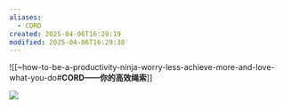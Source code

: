 ```yaml
---
aliases:
  - CORD
created: 2025-04-06T16:29:19
modified: 2025-04-06T16:29:38
---
```


![[~how-to-be-a-productivity-ninja-worry-less-achieve-more-and-love-what-you-do#**CORD——你的高效绳索**]]

![](https://raw.githack.com/bGZo/assets/dev/2025/202504061632293.png)

